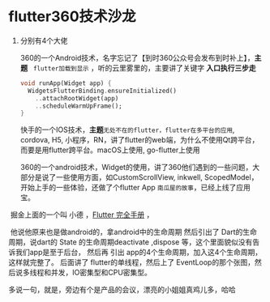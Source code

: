 # flutter360技术沙龙

1. 分别有4个大佬

   360的一个Android技术，名字忘记了【到时360公众号会发布到时补上】，**主题** ` flutter加载到显示` ，听的云里雾里的，主要讲了关键字 **入口执行三步走**

   ```dart
   void runApp(Widget app) {
     WidgetsFlutterBinding.ensureInitialized()
       ..attachRootWidget(app)
       ..scheduleWarmUpFrame();
   }
   ```

   

   快手的一个IOS技术，**主题**`无处不在的flutter，flutter在多平台的应用`, cordova, H5, 小程序，RN，讲了flutter的web端，为什么不使用Qt跨平台，而要是用flutter跨平台。macOS上使用, go-flutter上使用

   

   360的一个android技术，Widget的使用，讲了360他们遇到的一些问题，大部分是说了一些使用方面，如CustomScrollView, inkwell, ScopedModel，开始上手的一些体验，还做了个flutter App `南瓜屋的故事`，已经上线了应用宝。



​		掘金上面的一个叫 小德 ，[Flutter 完全手册](https://juejin.im/book/5c5423ef6fb9a049cd54a213/section) ，

​		他说他原来也是做android的，拿android中的生命周期 然后引出了 Dart的生命周期，说dart的 State 的生命周期deactivate ,dispose 等，这个里面貌似没有告诉我们app是至于后台， 然后再 引出 app的4个生命周期，加入这4个生命周期，这样就完整了。
后面讲了 flutter的单线程，然后上了 EventLoop的那个张图，然后说多线程和并发，IO密集型和CPU密集型。



多说一句，就是，旁边有个是产品的会议，漂亮的小姐姐真鸡儿多，哈哈